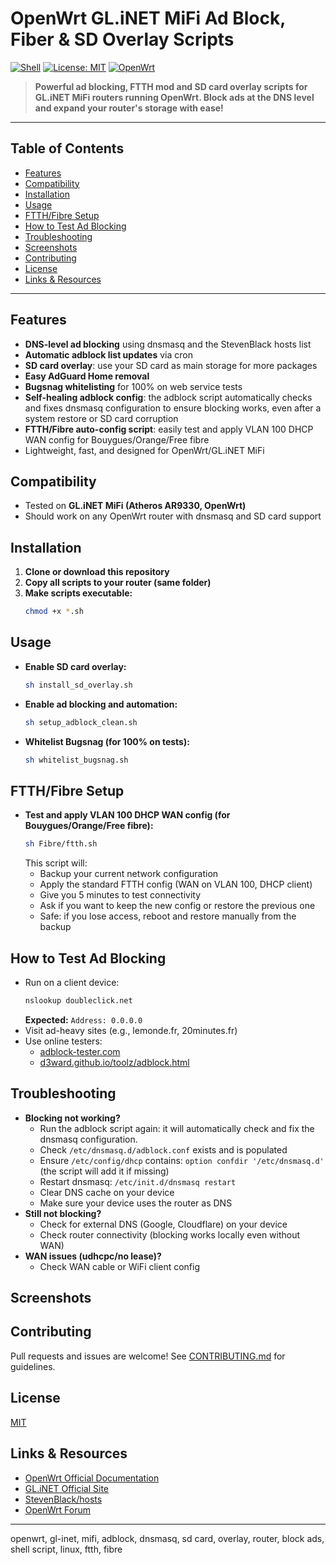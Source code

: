 # OpenWrt GL.iNET MiFi Ad Block, Fiber & SD Overlay Scripts

[![Shell](https://img.shields.io/badge/language-shell-blue.svg)](https://www.gnu.org/software/bash/)
[![License: MIT](https://img.shields.io/badge/License-MIT-yellow.svg)](LICENSE)
[![OpenWrt](https://img.shields.io/badge/OpenWrt-Compatible-brightgreen)](https://openwrt.org/)

> **Powerful ad blocking, FTTH mod and SD card overlay scripts for GL.iNET MiFi routers running OpenWrt. Block ads at the DNS level and expand your router's storage with ease!**

---

## Table of Contents
- [Features](#features)
- [Compatibility](#compatibility)
- [Installation](#installation)
- [Usage](#usage)
- [FTTH/Fibre Setup](#ftthfibre-setup)
- [How to Test Ad Blocking](#how-to-test-ad-blocking)
- [Troubleshooting](#troubleshooting)
- [Screenshots](#screenshots)
- [Contributing](#contributing)
- [License](#license)
- [Links & Resources](#links--resources)

---

## Features
- **DNS-level ad blocking** using dnsmasq and the StevenBlack hosts list
- **Automatic adblock list updates** via cron
- **SD card overlay**: use your SD card as main storage for more packages
- **Easy AdGuard Home removal**
- **Bugsnag whitelisting** for 100% on web service tests
- **Self-healing adblock config**: the adblock script automatically checks and fixes dnsmasq configuration to ensure blocking works, even after a system restore or SD card corruption
- **FTTH/Fibre auto-config script**: easily test and apply VLAN 100 DHCP WAN config for Bouygues/Orange/Free fibre
- Lightweight, fast, and designed for OpenWrt/GL.iNET MiFi

## Compatibility
- Tested on **GL.iNET MiFi (Atheros AR9330, OpenWrt)**
- Should work on any OpenWrt router with dnsmasq and SD card support

## Installation
1. **Clone or download this repository**
2. **Copy all scripts to your router (same folder)**
3. **Make scripts executable:**
   ```sh
   chmod +x *.sh
   ```

## Usage
- **Enable SD card overlay:**
  ```sh
  sh install_sd_overlay.sh
  ```
- **Enable ad blocking and automation:**
  ```sh
  sh setup_adblock_clean.sh
  ```
- **Whitelist Bugsnag (for 100% on tests):**
  ```sh
  sh whitelist_bugsnag.sh
  ```

## FTTH/Fibre Setup
- **Test and apply VLAN 100 DHCP WAN config (for Bouygues/Orange/Free fibre):**
  ```sh
  sh Fibre/ftth.sh
  ```
  This script will:
  - Backup your current network configuration
  - Apply the standard FTTH config (WAN on VLAN 100, DHCP client)
  - Give you 5 minutes to test connectivity
  - Ask if you want to keep the new config or restore the previous one
  - Safe: if you lose access, reboot and restore manually from the backup

## How to Test Ad Blocking
- Run on a client device:
  ```sh
  nslookup doubleclick.net
  ```
  **Expected:** `Address: 0.0.0.0`
- Visit ad-heavy sites (e.g., lemonde.fr, 20minutes.fr)
- Use online testers:
  - [adblock-tester.com](https://adblock-tester.com/)
  - [d3ward.github.io/toolz/adblock.html](https://d3ward.github.io/toolz/adblock.html)

## Troubleshooting
- **Blocking not working?**
  - Run the adblock script again: it will automatically check and fix the dnsmasq configuration.
  - Check `/etc/dnsmasq.d/adblock.conf` exists and is populated
  - Ensure `/etc/config/dhcp` contains: `option confdir '/etc/dnsmasq.d'` (the script will add it if missing)
  - Restart dnsmasq: `/etc/init.d/dnsmasq restart`
  - Clear DNS cache on your device
  - Make sure your device uses the router as DNS
- **Still not blocking?**
  - Check for external DNS (Google, Cloudflare) on your device
  - Check router connectivity (blocking works locally even without WAN)
- **WAN issues (udhcpc/no lease)?**
  - Check WAN cable or WiFi client config

## Screenshots
<!-- Add screenshots or GIFs here for better SEO and user understanding -->

## Contributing
Pull requests and issues are welcome! See [CONTRIBUTING.md](CONTRIBUTING.md) for guidelines.

## License
[MIT](LICENSE)

## Links & Resources
- [OpenWrt Official Documentation](https://openwrt.org/docs/start)
- [GL.iNET Official Site](https://www.gl-inet.com/)
- [StevenBlack/hosts](https://github.com/StevenBlack/hosts)
- [OpenWrt Forum](https://forum.openwrt.org/)

---

openwrt, gl-inet, mifi, adblock, dnsmasq, sd card, overlay, router, block ads, shell script, linux, ftth, fibre

